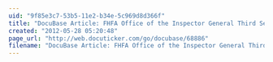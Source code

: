 ```yaml
---
uid: "9f85e3c7-53b5-11e2-b34e-5c969d8d366f"
title: "DocuBase Article: FHFA Office of the Inspector General Third Semi-Annual Report to Congress"
created: "2012-05-28 05:20:48"
page_url: "http://web.docuticker.com/go/docubase/68886"
filename: "DocuBase Article: FHFA Office of the Inspector General Third Semi-Annual Report to Congress.html"
---
```

